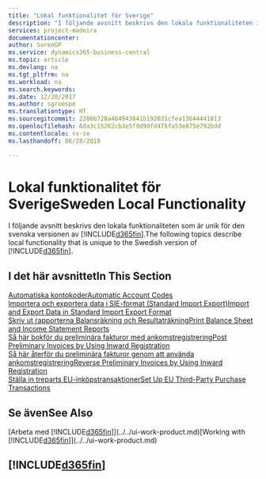 ```yaml
---
title: "Lokal funktionalitet för Sverige"
description: "I följande avsnitt beskrivs den lokala funktionaliteten i den svenska versionen av Business Central."
services: project-madeira
documentationcenter: 
author: SorenGP
ms.service: dynamics365-business-central
ms.topic: article
ms.devlang: na
ms.tgt_pltfrm: na
ms.workload: na
ms.search.keywords: 
ms.date: 12/20/2017
ms.author: sgroespe
ms.translationtype: HT
ms.sourcegitcommit: 2286b728a464943841b192031cfea13644441013
ms.openlocfilehash: 6da3c15262cb3e5f9d9dfd475fa53e875e792bdd
ms.contentlocale: sv-se
ms.lasthandoff: 06/28/2018

---
```

# <a name="sweden-local-functionality"></a><span data-ttu-id="b6fa0-103">Lokal funktionalitet för Sverige</span><span class="sxs-lookup"><span data-stu-id="b6fa0-103">Sweden Local Functionality</span></span>
<span data-ttu-id="b6fa0-104">I följande avsnitt beskrivs den lokala funktionaliteten som är unik för den svenska versionen av [!INCLUDE[d365fin](../../includes/d365fin_md.md)].</span><span class="sxs-lookup"><span data-stu-id="b6fa0-104">The following topics describe local functionality that is unique to the Swedish version of [!INCLUDE[d365fin](../../includes/d365fin_md.md)].</span></span>  

## <a name="in-this-section"></a><span data-ttu-id="b6fa0-105">I det här avsnittet</span><span class="sxs-lookup"><span data-stu-id="b6fa0-105">In This Section</span></span>  
  [<span data-ttu-id="b6fa0-106">Automatiska kontokoder</span><span class="sxs-lookup"><span data-stu-id="b6fa0-106">Automatic Account Codes</span></span>](automatic-account-codes.md)  
  [<span data-ttu-id="b6fa0-107">Importera och exportera data i SIE-format (Standard Import Export)</span><span class="sxs-lookup"><span data-stu-id="b6fa0-107">Import and Export Data in Standard Import Export Format</span></span>](how-to-import-and-export-data-in-standard-import-export-format.md)  
  [<span data-ttu-id="b6fa0-108">Skriv ut rapporterna Balansräkning och Resultaträkning</span><span class="sxs-lookup"><span data-stu-id="b6fa0-108">Print Balance Sheet and Income Statement Reports</span></span>](how-to-print-balance-sheet-and-income-statement-reports.md)  
  [<span data-ttu-id="b6fa0-109">Så här bokför du preliminära fakturor med ankomstregistrering</span><span class="sxs-lookup"><span data-stu-id="b6fa0-109">Post Preliminary Invoices by Using Inward Registration</span></span>](how-to-post-preliminary-invoices-by-using-inward-registration.md)  
  [<span data-ttu-id="b6fa0-110">Så här återför du preliminära fakturor genom att använda ankomstregistrering</span><span class="sxs-lookup"><span data-stu-id="b6fa0-110">Reverse Preliminary Invoices by Using Inward Registration</span></span>](how-to-reverse-preliminary-invoices-by-using-inward-registration.md)  
  [<span data-ttu-id="b6fa0-111">Ställa in treparts EU-inköpstransaktioner</span><span class="sxs-lookup"><span data-stu-id="b6fa0-111">Set Up EU Third-Party Purchase Transactions</span></span>](how-to-set-up-eu-third-party-purchase-transactions.md)

## <a name="see-also"></a><span data-ttu-id="b6fa0-112">Se även</span><span class="sxs-lookup"><span data-stu-id="b6fa0-112">See Also</span></span>
<span data-ttu-id="b6fa0-113">[Arbeta med [!INCLUDE[d365fin](../../includes/d365fin_md.md)]](../../ui-work-product.md)</span><span class="sxs-lookup"><span data-stu-id="b6fa0-113">[Working with [!INCLUDE[d365fin](../../includes/d365fin_md.md)]](../../ui-work-product.md)</span></span>    

## [!INCLUDE[d365fin](../../includes/free_trial_md.md)]  
 

